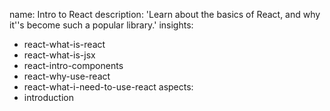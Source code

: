 name: Intro to React
description: 'Learn about the basics of React, and why it''s become such a popular library.'
insights:
  - react-what-is-react
  - react-what-is-jsx
  - react-intro-components
  - react-why-use-react
  - react-what-i-need-to-use-react
aspects:
  - introduction
